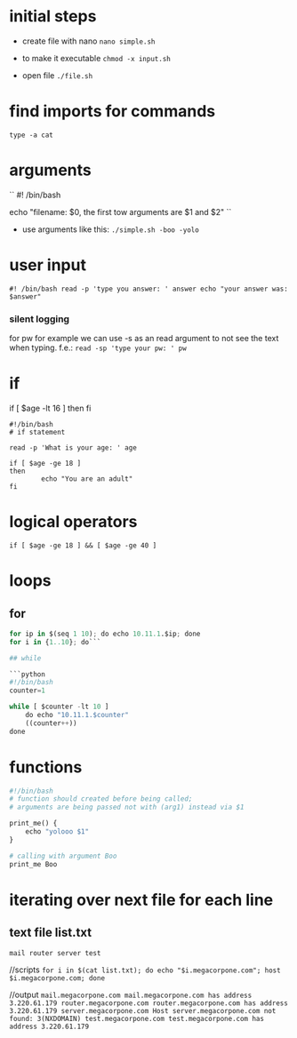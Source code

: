 # initial steps

* create file with nano `nano simple.sh`

* to make it executable `chmod -x input.sh`

* open file `./file.sh`

# find imports for commands
`type -a cat`

# arguments

``
#! /bin/bash

echo "filename: $0, the first tow arguments are $1 and $2"
``
* use arguments like this: `./simple.sh -boo -yolo`

# user input
``
#! /bin/bash
read -p 'type you answer: ' answer
echo "your answer was: $answer"
``
### silent logging
for pw for example we can use -s as an read argument to not see the text when typing. f.e.: 
`read -sp 'type your pw: ' pw`

# if
if [ $age -lt 16 ]
then
fi

```
#!/bin/bash
# if statement

read -p 'What is your age: ' age

if [ $age -ge 18 ]
then
        echo "You are an adult"
fi
```

# logical operators
`if [ $age -ge 18 ] && [ $age -ge 40 ]`

# loops

## for
```python 
for ip in $(seq 1 10); do echo 10.11.1.$ip; done
for i in {1..10}; do```

## while

```python
#!/bin/bash
counter=1

while [ $counter -lt 10 ]
    do echo "10.11.1.$counter"
    ((counter++))
done
```

# functions
```python
#!/bin/bash
# function should created before being called;
# arguments are being passed not with (arg1) instead via $1

print_me() {
    echo "yolooo $1"
}

# calling with argument Boo 
print_me Boo
```

# iterating over next file for each line
## text file list.txt
``
mail
router
server
test
``

//scripts
`for i in $(cat list.txt); do echo "$i.megacorpone.com"; host $i.megacorpone.com; done`

//output
``
mail.megacorpone.com
mail.megacorpone.com has address 3.220.61.179
router.megacorpone.com
router.megacorpone.com has address 3.220.61.179
server.megacorpone.com
Host server.megacorpone.com not found: 3(NXDOMAIN)
test.megacorpone.com
test.megacorpone.com has address 3.220.61.179
``

